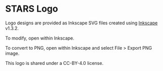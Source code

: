 # STARS Logo

Logo designs are provided as Inkscape SVG files created using [Inkscape](https://inkscape.org/) v1.3.2.

To modify, open within Inkscape.

To convert to PNG, open within Inkscape and select File > Export PNG image.

This logo is shared under a CC-BY-4.0 license.
